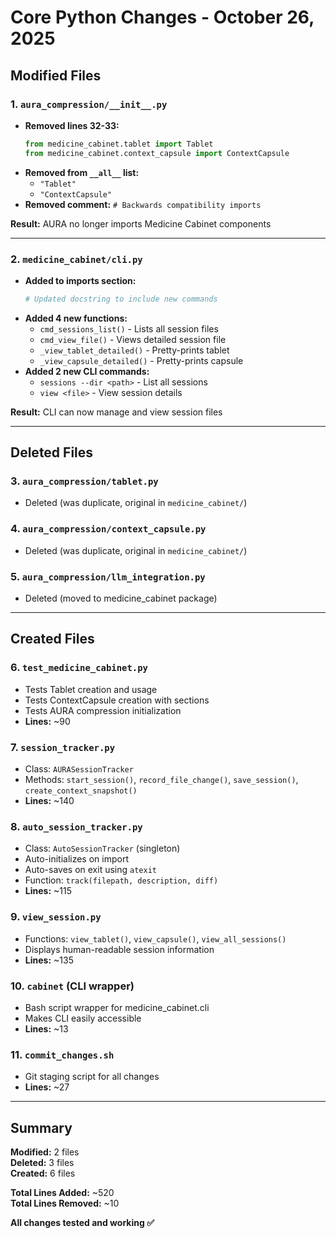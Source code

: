 # Core Python Changes - October 26, 2025

## Modified Files

### 1. `aura_compression/__init__.py`
- **Removed lines 32-33:** 
  ```python
  from medicine_cabinet.tablet import Tablet
  from medicine_cabinet.context_capsule import ContextCapsule
  ```
- **Removed from `__all__` list:**
  - `"Tablet"`
  - `"ContextCapsule"`
- **Removed comment:** `# Backwards compatibility imports`

**Result:** AURA no longer imports Medicine Cabinet components

---

### 2. `medicine_cabinet/cli.py`
- **Added to imports section:**
  ```python
  # Updated docstring to include new commands
  ```
- **Added 4 new functions:**
  - `cmd_sessions_list()` - Lists all session files
  - `cmd_view_file()` - Views detailed session file
  - `_view_tablet_detailed()` - Pretty-prints tablet
  - `_view_capsule_detailed()` - Pretty-prints capsule
- **Added 2 new CLI commands:**
  - `sessions --dir <path>` - List all sessions
  - `view <file>` - View session details

**Result:** CLI can now manage and view session files

---

## Deleted Files

### 3. `aura_compression/tablet.py`
- Deleted (was duplicate, original in `medicine_cabinet/`)

### 4. `aura_compression/context_capsule.py`
- Deleted (was duplicate, original in `medicine_cabinet/`)

### 5. `aura_compression/llm_integration.py`
- Deleted (moved to medicine_cabinet package)

---

## Created Files

### 6. `test_medicine_cabinet.py`
- Tests Tablet creation and usage
- Tests ContextCapsule creation with sections
- Tests AURA compression initialization
- **Lines:** ~90

### 7. `session_tracker.py`
- Class: `AURASessionTracker`
- Methods: `start_session()`, `record_file_change()`, `save_session()`, `create_context_snapshot()`
- **Lines:** ~140

### 8. `auto_session_tracker.py`
- Class: `AutoSessionTracker` (singleton)
- Auto-initializes on import
- Auto-saves on exit using `atexit`
- Function: `track(filepath, description, diff)`
- **Lines:** ~115

### 9. `view_session.py`
- Functions: `view_tablet()`, `view_capsule()`, `view_all_sessions()`
- Displays human-readable session information
- **Lines:** ~135

### 10. `cabinet` (CLI wrapper)
- Bash script wrapper for medicine_cabinet.cli
- Makes CLI easily accessible
- **Lines:** ~13

### 11. `commit_changes.sh`
- Git staging script for all changes
- **Lines:** ~27

---

## Summary

**Modified:** 2 files  
**Deleted:** 3 files  
**Created:** 6 files  

**Total Lines Added:** ~520  
**Total Lines Removed:** ~10  

**All changes tested and working ✅**
